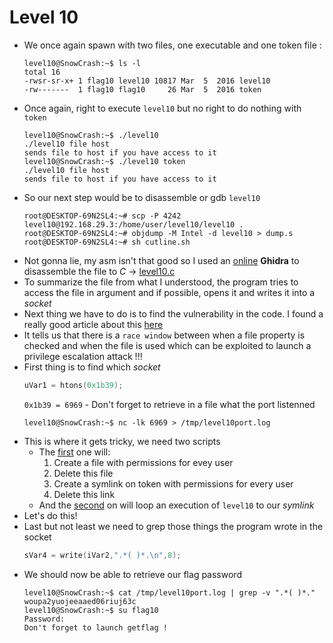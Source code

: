 Level 10
========

*	We once again spawn with two files, one executable and one token file :
	```console
	level10@SnowCrash:~$ ls -l 
	total 16
	-rwsr-sr-x+ 1 flag10 level10 10817 Mar  5  2016 level10
	-rw-------  1 flag10 flag10     26 Mar  5  2016 token
	```
*	Once again, right to execute `level10` but no right to do nothing with `token`
	```console
	level10@SnowCrash:~$ ./level10 
	./level10 file host
	sends file to host if you have access to it
	level10@SnowCrash:~$ ./level10 token
	./level10 file host
	sends file to host if you have access to it
	```
*	So our next step would be to disassemble or gdb `level10`
	```console
	root@DESKTOP-69N2SL4:~# scp -P 4242 level10@192.168.29.3:/home/user/level10/level10 .
	root@DESKTOP-69N2SL4:~# objdump -M Intel -d level10 > dump.s
	root@DESKTOP-69N2SL4:~# sh cutline.sh
	```
*	Not gonna lie, my asm isn't that good so I used an [online](https://dogbolt.org/) **Ghidra** to disassemble the file to *C* -> [level10.c](level10.c)
*	To summarize the file from what I understood, the program tries to access the file in argument and if possible, opens it and writes it into a *socket*
*	Next thing we have to do is to find the vulnerability in the code. I found a really good article about this [here](https://vulncat.fortify.com/en/detail?id=desc.controlflow.cpp.file_access_race_condition)
*	It tells us that there is a `race window` between when a file property is checked and when the file is used which can be exploited to launch a privilege escalation attack !!!
*	First thing is to find which *socket*
	```C
    uVar1 = htons(0x1b39);
	```
	`0x1b39 = 6969` - Don't forget to retrieve in a file what the port listenned
	```console
	level10@SnowCrash:~$ nc -lk 6969 > /tmp/level10port.log
	```
*	This is where it gets tricky, we need two scripts
	- The [first](loopCreate.sh) one will:
		1.	Create a file with permissions for evey user
		2.	Delete this file
		3.	Create a symlink on token with permissions for every user
		4.	Delete this link
	- And the [second](loopExe.sh) on will loop an execution of `level10` to our *symlink*
*	Let's do this!
*	Last but not least we need to grep those things the program wrote in the socket
	```C
    sVar4 = write(iVar2,".*( )*.\n",8);
	```
*	We should now be able to retrieve our flag password
	```console
	level10@SnowCrash:~$ cat /tmp/level10port.log | grep -v ".*( )*."
	woupa2yuojeeaaed06riuj63c
	level10@SnowCrash:~$ su flag10
	Password: 
	Don't forget to launch getflag !
	```
